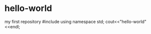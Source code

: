 # hello-world
my first repository
#include<iostream>
  using namespace std;
  cout<<"hello-world"<<endl;
